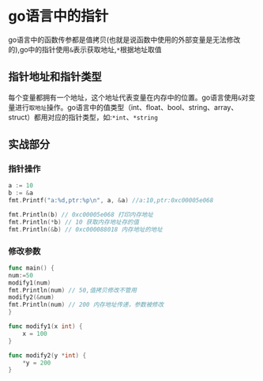 # go语言中的指针

go语言中的函数传参都是值拷贝(也就是说函数中使用的外部变量是无法修改的),go中的指针使用`&`表示获取地址,`*`根据地址取值

## 指针地址和指针类型

每个变量都拥有一个地址，这个地址代表变量在内存中的位置。go语言使用`&`对变量进行`取地址`操作。go语言中的值类型（int、float、bool、string、array、struct）都用对应的指针类型，如:`*int`、`*string`

## 实战部分

### 指针操作

```go
a := 10
b := &a
fmt.Printf("a:%d,ptr:%p\n", a, &a) //a:10,ptr:0xc00005e068

fmt.Println(b) // 0xc00005e068 打印内存地址
fmt.Println(*b) // 10 获取内存地址存的值
fmt.Println(&b) // 0xc000088018 内存地址的地址
```

### 修改参数

```go
func main() {
num:=50
modify1(num) 
fmt.Println(num) // 50,值拷贝修改不管用
modify2(&num) 
fmt.Println(num) // 200 内存地址传递，参数被修改
}

func modify1(x int) {
	x = 100
}

func modify2(y *int) {
	*y = 200
}

```